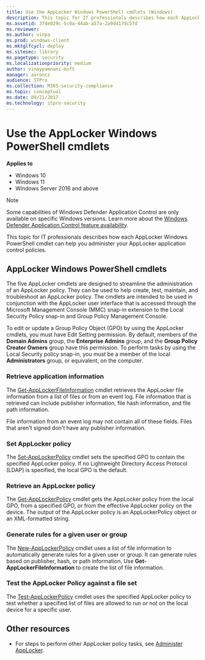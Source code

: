 ```yaml
---
title: Use the AppLocker Windows PowerShell cmdlets (Windows)
description: This topic for IT professionals describes how each AppLocker Windows PowerShell cmdlet can help you administer your AppLocker application control policies.
ms.assetid: 374e029c-5c0a-44ab-a57a-2a9dd17dc57d
ms.reviewer: 
ms.author: vinpa
ms.prod: windows-client
ms.mktglfcycl: deploy
ms.sitesec: library
ms.pagetype: security
ms.localizationpriority: medium
author: vinaypamnani-msft
manager: aaroncz
audience: ITPro
ms.collection: M365-security-compliance
ms.topic: conceptual
ms.date: 09/21/2017
ms.technology: itpro-security
---
```


# Use the AppLocker Windows PowerShell cmdlets

**Applies to**

- Windows 10
- Windows 11
- Windows Server 2016 and above

>[!NOTE]
>Some capabilities of Windows Defender Application Control are only available on specific Windows versions. Learn more about the [Windows Defender Application Control feature availability](/windows/security/threat-protection/windows-defender-application-control/feature-availability).

This topic for IT professionals describes how each AppLocker Windows PowerShell cmdlet can help you administer your AppLocker application control policies.

## AppLocker Windows PowerShell cmdlets

The five AppLocker cmdlets are designed to streamline the administration of an AppLocker policy. They can be used to help create, test, maintain, and troubleshoot an AppLocker policy. The cmdlets are intended to be used in conjunction with the AppLocker user interface that is accessed through the
Microsoft Management Console (MMC) snap-in extension to the Local Security Policy snap-in and Group Policy Management Console.

To edit or update a Group Policy Object (GPO) by using the AppLocker cmdlets, you must have Edit Setting permission. By default, members of the **Domain Admins** group, the **Enterprise Admins** group, and the **Group Policy Creator Owners** group have this permission. To perform tasks by using the
Local Security policy snap-in, you must be a member of the local **Administrators** group, or equivalent, on the computer.

### Retrieve application information

The [Get-AppLockerFileInformation](/powershell/module/applocker/get-applockerfileinformation) cmdlet retrieves the AppLocker file information from a list of files or from an event log. File information that is retrieved can include publisher information, file hash information, and file path information.

File information from an event log may not contain all of these fields. Files that aren't signed don't have any publisher information.

### Set AppLocker policy

The [Set-AppLockerPolicy](/powershell/module/applocker/set-applockerpolicy) cmdlet sets the specified GPO to contain the specified AppLocker policy. If no Lightweight Directory Access Protocol (LDAP) is specified, the local GPO is the default.

### Retrieve an AppLocker policy

The [Get-AppLockerPolicy](/powershell/module/applocker/get-applockerpolicy) cmdlet gets the AppLocker policy from the local GPO, from a specified GPO, or from the effective AppLocker policy on the device. The output of the AppLocker policy is an AppLockerPolicy object or an XML-formatted string.

### Generate rules for a given user or group

The [New-AppLockerPolicy](/powershell/module/applocker/new-applockerpolicy) cmdlet uses a list of file information to automatically generate rules for a given user or group. It can generate rules based on publisher, hash, or path information. Use **Get-AppLockerFileInformation** to create the
list of file information.

### Test the AppLocker Policy against a file set

The [Test-AppLockerPolicy](/powershell/module/applocker/test-applockerpolicy) cmdlet uses the specified AppLocker policy to test whether a specified list of files are allowed to run or not on the local device for a specific user.

## Other resources

-   For steps to perform other AppLocker policy tasks, see [Administer AppLocker](administer-applocker.md).